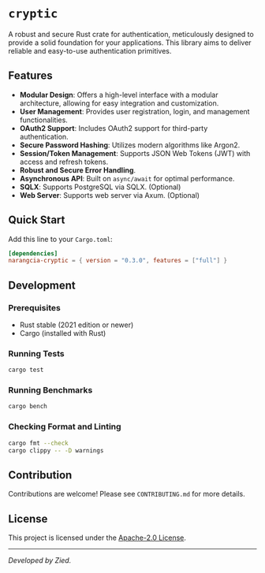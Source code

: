 # `cryptic`

A robust and secure Rust crate for authentication, meticulously designed to provide a solid foundation for your applications. This library aims to deliver reliable and easy-to-use authentication primitives.

## Features

* **Modular Design**: Offers a high-level interface with a modular architecture, allowing for easy integration and customization.
* **User Management**: Provides user registration, login, and management functionalities.
* **OAuth2 Support**: Includes OAuth2 support for third-party authentication.
* **Secure Password Hashing**: Utilizes modern algorithms like Argon2.
* **Session/Token Management**: Supports JSON Web Tokens (JWT) with access and refresh tokens.
* **Robust and Secure Error Handling**.
* **Asynchronous API**: Built on `async/await` for optimal performance.
* **SQLX**: Supports PostgreSQL via SQLX. (Optional)
* **Web Server**: Supports web server via Axum. (Optional)

## Quick Start

Add this line to your `Cargo.toml`:

```toml
[dependencies]
narangcia-cryptic = { version = "0.3.0", features = ["full"] }
```

## Development

### Prerequisites

* Rust stable (2021 edition or newer)
* Cargo (installed with Rust)

### Running Tests

```bash
cargo test
```

### Running Benchmarks

```bash
cargo bench
```

### Checking Format and Linting

```bash
cargo fmt --check
cargo clippy -- -D warnings
```

## Contribution

Contributions are welcome! Please see `CONTRIBUTING.md` for more details.

## License

This project is licensed under the [Apache-2.0 License](LICENCE).

---
*Developed by Zied.*
